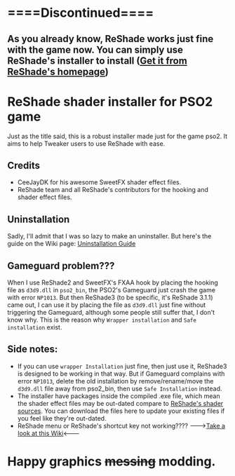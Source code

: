 # ====Discontinued====
## As you already know, ReShade works just fine with the game now. You can simply use ReShade's installer to install ([Get it from ReShade's homepage](https://reshade.me/#download))

# ReShade shader installer for PSO2 game
 Just as the title said, this is a robust installer made just for the game pso2. It aims to help Tweaker users to use ReShade with ease.
 
## Credits
- CeeJayDK for his awesome SweetFX shader effect files.
- ReShade team and all ReShade's contributors for the hooking and shader effect files.

## Uninstallation
Sadly, I'll admit that I was so lazy to make an uninstaller. But here's the guide on the Wiki page: [Uninstallation Guide](https://github.com/Leayal/ReShade-Installer-For-PSO2/wiki#uninstallation)
 
## Gameguard problem???
 When I use ReShade2 and SweetFX's FXAA hook by placing the hooking file as `d3d9.dll` in `pso2_bin`, the PSO2's Gameguard just crash the game with error `NP1013`. But then ReShade3 (to be specific, it's ReShade 3.1.1) came out, I can use it by placing the file as `d3d9.dll` just fine without triggering the Gameguard, although some people still suffer that, I don't know why. This is the reason why `Wrapper installation` and `Safe installation` exist.
 
## Side notes:
* If you can use `wrapper Installation` just fine, then just use it, ReShade3 is designed to be working in that way. But if Gameguard complains with error `NP1013`, delete the old installation by remove/rename/move the `d3d9.dll` file away from pso2_bin, then use `Safe Installation` instead.
* The installer have packages inside the compiled .exe file, which mean the shader effect files may be out-dated compare to [ReShade's shader sources](https://github.com/crosire/reshade-shaders). You can download the files here to update your existing files if you feel like they're out-dated.
* ReShade menu or ReShade's shortcut key not working???? --->[Take a look at this Wiki](https://github.com/Leayal/ReShade-Installer-For-PSO2/wiki#why-reshade-doesnt-listen-my-keyboard-cant-open-reshade-menu-or-take-screenshot-with-reshade-or-toggle-onoff-an-effect)<---

# Happy graphics ~~messing~~ modding.
